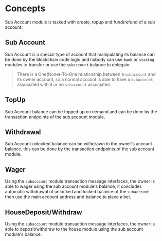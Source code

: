 # **Concepts**

Sub Account module is tasked with create, topup and fund/refund of a sub account.

## **Sub Account**

Sub Account is a special type of account that manipulating its balance can be done by the blockchain code logic and nobody can use `bank` or `staking` modules to transfer or use the `subaccount` balance to delegate.

> There is a One(None)-To-One relationship between a `subaccount` and its owner account, so a normal account is able to have a `subaccount` associated with it or no `subaccount` associated.

## **TopUp**

Sub Account balance can be topped up on demand and can be done by the transaction endpoints of the sub account module.

## **Withdrawal**

Sub Account unlocked balance can be withdrawn to the owner's account balance. this can be done by the transaction endpoints of the sub account module.

## **Wager**

Using the `subaccount` module transaction message interfaces, the owner is able to wager using the sub account module's balance, it concludes automatic withdrawal of unlocked and locked balance of the `subaccount` then use the main account address and balance to place a bet.

## **HouseDeposit/Withdraw**

Using the `subaccount` module transaction message interfaces, the owner is able to deposit/withdraw to the house module using the sub account module's balance.
